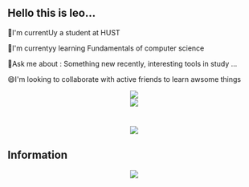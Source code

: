
<!--
**leo59123/leo59123** is a ✨ _special_ ✨ repository because its `README.md` (this file) appears on your GitHub profile.
-->
## Hello this is leo...

🎒I'm currentUy a student at HUST

💾I'm currentyy learning Fundamentals of computer science

💭Ask me about : Something new recently, interesting tools in study ...

😄I'm looking to collaborate with active friends to learn awsome things

<!--show most use language -->
<div align="center"> <img src="https://github-readme-stats.vercel.app/api/top-langs/?username=leo59123&hide_title=true&hide_border=true&layout=compact&langs_count=6&text_color=000&icon_color=fff&bg_color=0,52fa5a,4dfcff,c64dff&theme=graywhite" /> </div>
 

<!--<div align="center"> <img src="https://visitor-badge.glitch.me/badge?page_id=leo59123" /> </div>
-->
 <div align="center"> <img src="https://github-readme-stats.vercel.app/api?username=leo59123&hide_title=true&hide_border=true&layout=compact&langs_count=6&text_color=000&icon_color=fff&bg_color=0,52fa5a,4dfcff,c64dff&theme=graywhite" /> </div>

<h1 align="center">
  <a href="https://leo59123.com/">
    <img src="https://readme-typing-svg.herokuapp.com/?lines=console.log(%22Hello%2C%20World!%22);小Stay Hungry,Stay Foolish!&center=true&size=27">
  </a>
</h1>

## Information
<div align="center"> <img src="https://metrics.lecoq.io/leo59123?template=classic&config.timezone=Asia%2FShanghai"> </div>
